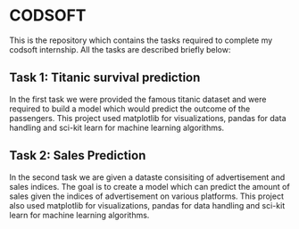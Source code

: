 # CODSOFT
This is the repository which contains the tasks required to complete my codsoft internship. All  the tasks are described briefly below:

## Task 1: Titanic survival prediction
In the first task we were provided the famous titanic dataset and were required to build a model which would predict the outcome of the passengers. This project used matplotlib for visualizations, pandas for data handling and sci-kit learn for machine learning algorithms.

## Task 2: Sales Prediction
In the second task we are given a dataste consisiting of advertisement and sales indices. The goal is to create a model which can predict the amount of sales given the indices of advertisement on various platforms. This project also used matplotlib for visualizations, pandas for data handling and sci-kit learn for machine learning algorithms.
